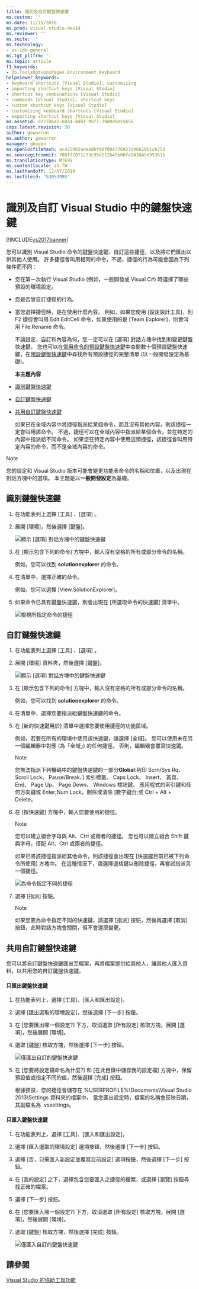 ```yaml
---
title: 識別及自訂鍵盤快速鍵
ms.custom: ''
ms.date: 11/15/2016
ms.prod: visual-studio-dev14
ms.reviewer: ''
ms.suite: ''
ms.technology:
- vs-ide-general
ms.tgt_pltfrm: ''
ms.topic: article
f1_keywords:
- VS.ToolsOptionsPages.Environment.Keyboard
helpviewer_keywords:
- keyboard shortcuts [Visual Studio], customizing
- importing shortcut keys [Visual Studio]
- shortcut key combinations [Visual Studio]
- commands [Visual Studio], shortcut keys
- custom shortcut keys [Visual Studio]
- customizing keyboard shortcuts [Visual Studio]
- exporting shortcut keys [Visual Studio]
ms.assetid: d2774be2-60a4-4d6f-95f1-79d0d9e55b56
caps.latest.revision: 30
author: gewarren
ms.author: gewarren
manager: ghogen
ms.openlocfilehash: ac425903ade4dbf90f094376927d46629b1c675d
ms.sourcegitcommit: 708f77071c73c95d212645b00fa943d45d35361b
ms.translationtype: MTE95
ms.contentlocale: zh-TW
ms.lasthandoff: 12/07/2018
ms.locfileid: "53053995"
---
```

# <a name="identifying-and-customizing-keyboard-shortcuts-in-visual-studio"></a>識別及自訂 Visual Studio 中的鍵盤快速鍵
[!INCLUDE[vs2017banner](../includes/vs2017banner.md)]

您可以識別 Visual Studio 命令的鍵盤快速鍵、自訂這些捷徑，以及將它們匯出以供其他人使用。 許多捷徑會叫用相同的命令，不過，捷徑的行為可能會因為下列條件而不同：

- 您在第一次執行 Visual Studio (例如，一般開發或 Visual C#) 時選擇了哪些預設的環境設定。

- 您是否曾自訂捷徑的行為。

- 當您選擇捷徑時，是在使用什麼內容。 例如，如果您使用 [設定設計工具]，則 F2 捷徑會叫用 Edit.EditCell 命令，如果使用的是 [Team Explorer]，則會叫用 File.Rename 命令。

  不論設定、自訂和內容為何，您一定可以在 [選項] 對話方塊中找到和變更鍵盤快速鍵。 您也可以在[常用命令的預設鍵盤快速鍵](../ide/default-keyboard-shortcuts-for-frequently-used-commands-in-visual-studio.md)中查閱數十個預設鍵盤快速鍵，在[預設鍵盤快速鍵](../ide/default-keyboard-shortcuts-in-visual-studio.md)中尋找所有預設捷徑的完整清單 (以一般開發設定為基礎)。

  **本主題內容**

- [識別鍵盤快速鍵](../ide/identifying-and-customizing-keyboard-shortcuts-in-visual-studio.md#bkmk_identify)

- [自訂鍵盤快速鍵](../ide/identifying-and-customizing-keyboard-shortcuts-in-visual-studio.md#bkmk_assign)

- [共用自訂鍵盤快速鍵](../ide/identifying-and-customizing-keyboard-shortcuts-in-visual-studio.md#bkmk_transfer)

  如果已在全域內容中將捷徑指派給某個命令，而且沒有其他內容，則該捷徑一定會叫用該命令。 不過，捷徑可以在全域內容中指派給某個命令，並在特定的內容中指派給不同命令。 如果您在特定內容中使用這類捷徑，該捷徑會叫用特定內容的命令，而不是全域內容的命令。

> [!NOTE]
>  您的設定和 Visual Studio 版本可能會變更功能表命令的名稱和位置，以及出現在對話方塊中的選項。 本主題是以**一般開發設定**為基礎。

##  <a name="bkmk_identify"></a> 識別鍵盤快速鍵

1.  在功能表列上選擇 [工具] 、[選項] 。

2.  展開 [環境]，然後選擇 [鍵盤]。

     ![顯示 [選項] 對話方塊中的鍵盤快速鍵](../ide/media/optionskeyboard.png "OptionsKeyboard")

3.  在 [顯示包含下列的命令] 方塊中，輸入沒有空格的所有或部分命令的名稱。

     例如，您可以找到 **solutionexplorer** 的命令。

4.  在清單中，選擇正確的命令。

     例如，您可以選擇 [View.SolutionExplorer]。

5.  如果命令已具有鍵盤快速鍵，則會出現在 [所選取命令的快速鍵] 清單中。

     ![檢視所指定命令的捷徑](../ide/media/viewshortcut.png "ViewShortcut")

##  <a name="bkmk_assign"></a> 自訂鍵盤快速鍵

1.  在功能表列上選擇 [工具] 、[選項] 。

2.  展開 [環境] 資料夾，然後選擇 [鍵盤]。

     ![顯示 [選項] 對話方塊中的鍵盤快速鍵](../ide/media/optionskeyboard.png "OptionsKeyboard")

3.  在 [顯示包含下列的命令] 方塊中，輸入沒有空格的所有或部分命令的名稱。

     例如，您可以找到 **solutionexplorer** 的命令。

4.  在清單中，選擇您要指派給鍵盤快速鍵的命令。

5.  在 [新的快速鍵用於] 清單中選擇您要使用捷徑的功能區域。

     例如，若要在所有的環境中使用該快速鍵，請選擇 [全域]。 您可以使用未在另一個編輯器中對應 (為「全域」) 的任何捷徑。 否則，編輯器會覆寫快速鍵。

    > [!NOTE]
    >  您無法指派下列機碼中的鍵盤快速鍵的一部分**Global**:列印 Scrn/Sys Rq、 Scroll Lock、 Pause/Break、] 索引標籤、 Caps Lock、 Insert、 首頁、 End、 Page Up、 Page Down、 Windows 標誌鍵、 應用程式的索引鍵和任何方向鍵或 Enter;Num Lock，刪除或清除 [數字鍵台;或 Ctrl + Alt + Delete。

6.  在 [按快速鍵] 方塊中，輸入您要使用的捷徑。

    > [!NOTE]
    >  您可以建立組合字母與 Alt、Ctrl 或兩者的捷徑。 您也可以建立組合 Shift 鍵與字母，搭配 Alt、Ctrl 或兩者的捷徑。

     如果已將該捷徑指派給其他命令，則該捷徑會出現在 [快速鍵目前已被下列命令所使用] 方塊中。 在這種情況下，請選擇退格鍵以刪除捷徑，再嘗試指派另一個捷徑。

     ![為命令指定不同的捷徑](../ide/media/reassignshortcut.png "ReassignShortcut")

7.  選擇 [指派] 按鈕。

    > [!NOTE]
    >  如果您要為命令指定不同的快速鍵，請選擇 [指派] 按鈕，然後再選擇 [取消] 按鈕，此時對話方塊會關閉，但不會還原變更。

##  <a name="bkmk_transfer"></a> 共用自訂鍵盤快速鍵
 您可以將自訂鍵盤快速鍵匯出至檔案，再將檔案提供給其他人，讓其他人匯入資料，以共用您的自訂鍵盤快速鍵。

#### <a name="to-export-only-keyboard-shortcuts"></a>只匯出鍵盤快速鍵

1.  在功能表列上，選擇 [工具]、[匯入和匯出設定]。

2.  選擇 [匯出選取的環境設定]，然後選擇 [下一步] 按鈕。

3.  在 [您要匯出哪一個設定?] 下方，取消選取 [所有設定] 核取方塊，展開 [選項]，然後展開 [環境]。

4.  選取 [鍵盤] 核取方塊，然後選擇 [下一步] 按鈕。

     ![僅匯出自訂的鍵盤快速鍵](../ide/media/exportshortcuts.png "ExportShortcuts")

5.  在 [您要將設定檔命名為什麼?] 和 [在此目錄中儲存我的設定檔] 方塊中，保留預設值或指定不同的值，然後選擇 [完成] 按鈕。

     根據預設，您的捷徑會儲存在 %USERPROFILE%\Documents\Visual Studio 2013\Settings 資料夾的檔案中。 當您匯出設定時，檔案的名稱會反映日期，其副檔名為 .vssettings。

#### <a name="to-import-only-keyboard-shortcuts"></a>只匯入鍵盤快速鍵

1.  在功能表列上，選擇 [工具]、[匯入和匯出設定]。

2.  選擇 [匯入選取的環境設定] 選項按鈕，然後選擇 [下一步] 按鈕。

3.  選擇 [否，只需匯入新設定並覆寫目前設定] 選項按鈕，然後選擇 [下一步] 按鈕。

4.  在 [我的設定] 之下，選擇包含您要匯入之捷徑的檔案，或選擇 [瀏覽] 按鈕尋找正確的檔案。

5.  選擇 [下一步] 按鈕。

6.  在 [您要匯入哪一個設定?] 下方，取消選取 [所有設定] 核取方塊，展開 [選項]，然後展開 [環境]。

7.  選取 [鍵盤] 核取方塊，然後選擇 [完成] 按鈕。

     ![僅匯入自訂的鍵盤快速鍵](../ide/media/importshortcuts.png "ImportShortcuts")

## <a name="see-also"></a>請參閱
 [Visual Studio 的協助工具功能](../ide/reference/accessibility-features-of-visual-studio.md)
